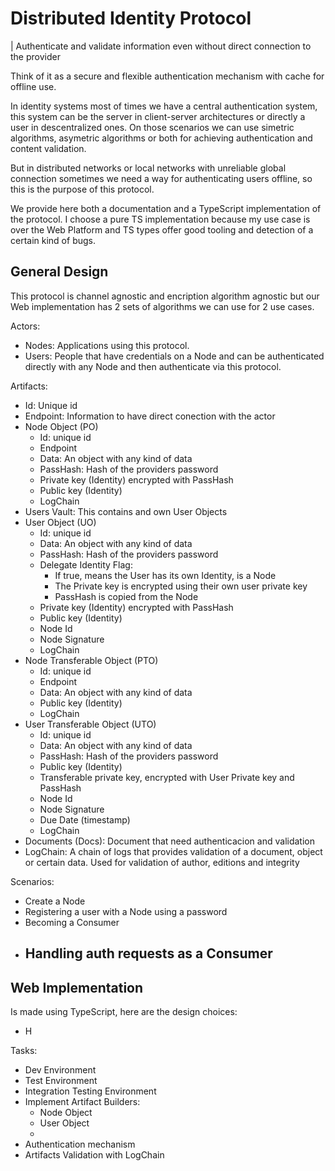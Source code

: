 # Distributed Identity Protocol

| Authenticate and validate information even without direct connection to the provider

Think of it as a secure and flexible authentication mechanism with cache for offline use.

In identity systems most of times we have a central authentication system, this system can be the server in client-server architectures or directly a user in descentralized ones. On those scenarios we can use simetric algorithms, asymetric algorithms or both for achieving authentication and content validation.

But in distributed networks or local networks with unreliable global connection sometimes we need a way for authenticating users offline, so this is the purpose of this protocol.

We provide here both a documentation and a TypeScript implementation of the protocol. I choose a pure TS implementation because my use case is over the Web Platform and TS types offer good tooling and detection of a certain kind of bugs.

## General Design

This protocol is channel agnostic and encription algorithm agnostic but our Web implementation has 2 sets of algorithms we can use for 2 use cases.

Actors:

- Nodes: Applications using this protocol.
- Users: People that have credentials on a Node and can be authenticated directly with any Node and then authenticate  via this protocol.

Artifacts:

- Id: Unique id
- Endpoint: Information to have direct conection with the actor
- Node Object (PO)
    - Id: unique id
    - Endpoint
    - Data: An object with any kind of data
    - PassHash: Hash of the providers password
    - Private key (Identity) encrypted with PassHash
    - Public key (Identity)
    - LogChain
- Users Vault: This contains and own User Objects
- User Object (UO)
    - Id: unique id
    - Data: An object with any kind of data
    - PassHash: Hash of the providers password
    - Delegate Identity Flag:
        - If true, means the User has its own Identity, is a Node
        - The Private key is encrypted using their own user private key
        - PassHash is copied from the Node
    - Private key (Identity) encrypted with PassHash
    - Public key (Identity)
    - Node Id
    - Node Signature
    - LogChain
- Node Transferable Object (PTO)
    - Id: unique id
    - Endpoint
    - Data: An object with any kind of data
    - Public key (Identity)
    - LogChain
- User Transferable Object (UTO)
    - Id: unique id
    - Data: An object with any kind of data
    - PassHash: Hash of the providers password
    - Public key (Identity)
    - Transferable private key, encrypted with User Private key and PassHash
    - Node Id
    - Node Signature
    - Due Date (timestamp)
    - LogChain
- Documents (Docs): Document that need authenticacion and validation
- LogChain: A chain of logs that provides validation of a document, object or certain data. Used for validation of author, editions and integrity

Scenarios:

- Create a Node
- Registering a user with a Node using a password
- Becoming a Consumer
- Handling auth requests as a Consumer
    - 

## Web Implementation

Is made using TypeScript, here are the design choices:

- H

Tasks:

- Dev Environment
- Test Environment
- Integration Testing Environment
- Implement Artifact Builders:
    - Node Object
    - User Object
    - 
- Authentication mechanism
- Artifacts Validation with LogChain
